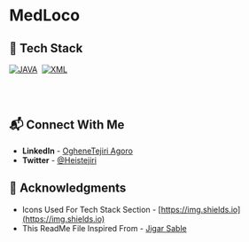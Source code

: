 # MedLoco

## 📌 Tech Stack

[![JAVA](https://img.shields.io/badge/java%20-%23E34F26.svg?&style=for-the-badge&logo=java&logoColor=white)](https://github.com/prakash-naikwadi)&nbsp;
[![XML](https://img.shields.io/badge/xml%20-%231572B6.svg?&style=for-the-badge&logo=xml&logoColor=white)](https://github.com/prakash-naikwadi)&nbsp;

<br>
<br>

## 📬 Connect With Me

- **LinkedIn** - [OgheneTejiri Agoro](https://www.linkedin.com/in/heistejiri/)
- **Twitter** - [@Heistejiri](https://www.twitter.com/heistejiri)

## 📌 Acknowledgments

- Icons Used For Tech Stack Section - [https://img.shields.io](https://img.shields.io)
- This ReadMe File Inspired From - [Jigar Sable](https://github.com/jigar-sable)
